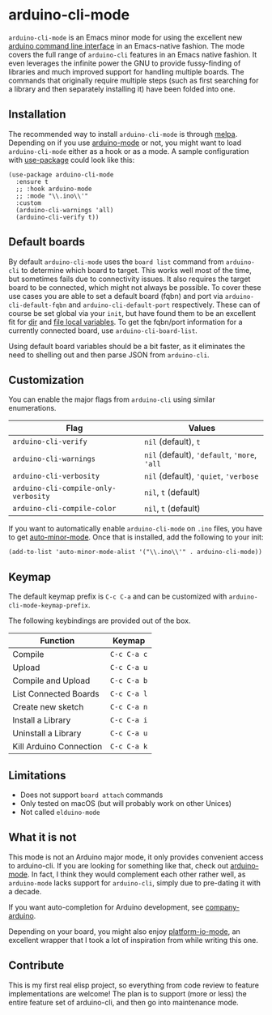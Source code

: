 # arduino-cli-mode

`arduino-cli-mode` is an Emacs minor mode for using the excellent new 
[arduino command line interface](https://github.com/arduino/arduino-cli)
in an Emacs-native fashion. The mode covers the full range of
`arduino-cli` features in an Emacs native fashion. It even 
leverages the infinite power the GNU to provide fussy-finding
of libraries and much improved support for handling multiple boards.
The commands that originally require multiple steps (such as first
searching for a library and then separately installing it) have
been folded into one.


## Installation

The recommended way to install `arduino-cli-mode` is through [melpa](http://melpa.org/#/arduino-cli-mode). 
Depending on if you use [arduino-mode](https://melpa.org/#/arduino-mode) 
or not, you might want to load `arduino-cli-mode` either as a hook or as a mode.
A sample configuration with [use-package](https://github.com/jwiegley/use-package) could look like this:

```elisp
(use-package arduino-cli-mode
  :ensure t
  ;; :hook arduino-mode
  ;; :mode "\\.ino\\'"
  :custom
  (arduino-cli-warnings 'all)
  (arduino-cli-verify t))
```


## Default boards

By default `arduino-cli-mode` uses the `board list` command from
`arduino-cli` to determine which board to target. This works well most
of the time, but sometimes fails due to connectivity issues. It also
requires the target board to be connected, which might not always be
possible. To cover these use cases you are able to set a default board
(fqbn) and port via `arduino-cli-default-fqbn` and
`arduino-cli-default-port` respectively. These can of course be set global via
your `init`, but have found them to be an excellent fit for [dir](https://www.gnu.org/software/emacs/manual/html_node/elisp/Directory-Local-Variables.html) and 
[file local variables](https://www.gnu.org/software/emacs/manual/html_node/elisp/File-Local-Variables.html#File-Local-Variables).
To get the fqbn/port information for a currently connected board, use 
`arduino-cli-board-list`.

Using default board variables should be a bit faster, as it
eliminates the need to shelling out and then parse JSON from `arduino-cli`.


## Customization


You can enable the major flags from `arduino-cli` using similar enumerations. 

| Flag                                 | Values                                       |
| ---                                  | ---                                          |
| `arduino-cli-verify`                 | `nil` (default), `t`                         |
| `arduino-cli-warnings`               | `nil` (default), `'default`, `'more`, `'all` |
| `arduino-cli-verbosity`              | `nil` (default), `'quiet`, `'verbose`        |
| `arduino-cli-compile-only-verbosity` | `nil`, `t` (default)                         |
| `arduino-cli-compile-color`          | `nil`, `t` (default)                         |

If you want to automatically enable `arduino-cli-mode` on `.ino` files, you have to get [auto-minor-mode](https://github.com/joewreschnig/auto-minor-mode).
Once that is installed, add the following to your init:

```elisp
(add-to-list 'auto-minor-mode-alist '("\\.ino\\'" . arduino-cli-mode))
```


## Keymap

The default keymap prefix is `C-c C-a` and can be customized with `arduino-cli-mode-keymap-prefix`.

The following keybindings are provided out of the box.

| Function                | Keymap      |
| ---                     | ---         |
| Compile                 | `C-c C-a c` |
| Upload                  | `C-c C-a u` |
| Compile and Upload      | `C-c C-a b` |
| List Connected Boards   | `C-c C-a l` |
| Create new sketch       | `C-c C-a n` |
| Install a Library       | `C-c C-a i` |
| Uninstall a Library     | `C-c C-a u` |
| Kill Arduino Connection | `C-c C-a k` |


## Limitations

* Does not support `board attach` commands
* Only tested on macOS (but will probably work on other Unices)
* Not called `elduino-mode`


## What it is not

This mode is not an Arduino major mode, it only provides convenient access to arduino-cli.
If you are looking for something like that, check out [arduino-mode](https://github.com/stardiviner/arduino-mode/tree/23ae47c9f28f559e70b790b471f20310e163a39b).
In fact, I think they would complement each other rather well, as `arduino-mode` lacks support 
for `arduino-cli`, simply due to pre-dating it with a decade.

If you want auto-completion for Arduino development, see [company-arduino](https://github.com/yuutayamada/company-arduino/tree/d7e369702b8eee63e6dfdeba645ce28b6dc66fb1).

Depending on your board, you might also enjoy [platform-io-mode](https://github.com/ZachMassia/PlatformIO-Mode),
an excellent wrapper that I took a lot of inspiration from while writing this one.


## Contribute

This is my first real elisp project, so everything from code review to feature implementations are welcome!
The plan is to support (more or less) the entire feature set of arduino-cli, and then go into maintenance mode.

